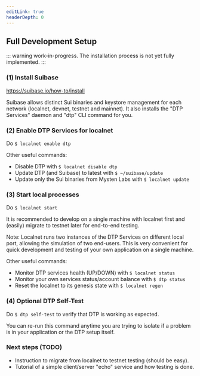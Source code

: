 ```yaml
---
editLink: true
headerDepth: 0
---
```

## Full Development Setup

::: warning
work-in-progress. The installation process is not yet fully implemented.
:::

### (1) Install Suibase
<https://suibase.io/how-to/install>

Suibase allows distinct Sui binaries and keystore management for each network (localnet, devnet, testnet and mainnet).
It also installs the "DTP Services" daemon and "dtp" CLI command for you.

### (2) Enable DTP Services for localnet
Do ```$ localnet enable dtp```

Other useful commands:

- Disable DTP with ```$ localnet disable dtp```
- Update DTP (and Suibase) to latest with ```$ ~/suibase/update```
- Update only the Sui binaries from Mysten Labs with ```$ localnet update```

### (3) Start local processes
Do ```$ localnet start```

It is recommended to develop on a single machine with localnet first and (easily) migrate to testnet later for end-to-end testing.

Note: Localnet runs two instances of the DTP Services on different local port, allowing the simulation of two end-users. This is very convenient for quick development and testing of your own application on a single machine.

Other useful commands:

- Monitor DTP services health (UP/DOWN) with ```$ localnet status```
- Monitor your own services status/account balance with ```$ dtp status```
- Reset the localnet to its genesis state with ```$ localnet regen```

### (4) Optional DTP Self-Test
Do ```$ dtp self-test``` to verify that DTP is working as expected.

You can re-run this command anytime you are trying to isolate if a problem is in your application or the DTP setup itself.


### Next steps (TODO)
-  Instruction to migrate from localnet to testnet testing (should be easy).
-  Tutorial of a simple client/server "echo" service and how testing is done.
